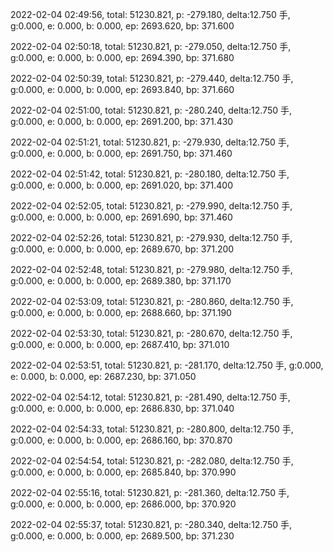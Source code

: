 2022-02-04 02:49:56, total: 51230.821, p: -279.180, delta:12.750 手, g:0.000, e: 0.000, b: 0.000, ep: 2693.620, bp: 371.600

2022-02-04 02:50:18, total: 51230.821, p: -279.050, delta:12.750 手, g:0.000, e: 0.000, b: 0.000, ep: 2694.390, bp: 371.680

2022-02-04 02:50:39, total: 51230.821, p: -279.440, delta:12.750 手, g:0.000, e: 0.000, b: 0.000, ep: 2693.840, bp: 371.660

2022-02-04 02:51:00, total: 51230.821, p: -280.240, delta:12.750 手, g:0.000, e: 0.000, b: 0.000, ep: 2691.200, bp: 371.430

2022-02-04 02:51:21, total: 51230.821, p: -279.930, delta:12.750 手, g:0.000, e: 0.000, b: 0.000, ep: 2691.750, bp: 371.460

2022-02-04 02:51:42, total: 51230.821, p: -280.180, delta:12.750 手, g:0.000, e: 0.000, b: 0.000, ep: 2691.020, bp: 371.400

2022-02-04 02:52:05, total: 51230.821, p: -279.990, delta:12.750 手, g:0.000, e: 0.000, b: 0.000, ep: 2691.690, bp: 371.460

2022-02-04 02:52:26, total: 51230.821, p: -279.930, delta:12.750 手, g:0.000, e: 0.000, b: 0.000, ep: 2689.670, bp: 371.200

2022-02-04 02:52:48, total: 51230.821, p: -279.980, delta:12.750 手, g:0.000, e: 0.000, b: 0.000, ep: 2689.380, bp: 371.170

2022-02-04 02:53:09, total: 51230.821, p: -280.860, delta:12.750 手, g:0.000, e: 0.000, b: 0.000, ep: 2688.660, bp: 371.190

2022-02-04 02:53:30, total: 51230.821, p: -280.670, delta:12.750 手, g:0.000, e: 0.000, b: 0.000, ep: 2687.410, bp: 371.010

2022-02-04 02:53:51, total: 51230.821, p: -281.170, delta:12.750 手, g:0.000, e: 0.000, b: 0.000, ep: 2687.230, bp: 371.050

2022-02-04 02:54:12, total: 51230.821, p: -281.490, delta:12.750 手, g:0.000, e: 0.000, b: 0.000, ep: 2686.830, bp: 371.040

2022-02-04 02:54:33, total: 51230.821, p: -280.800, delta:12.750 手, g:0.000, e: 0.000, b: 0.000, ep: 2686.160, bp: 370.870

2022-02-04 02:54:54, total: 51230.821, p: -282.080, delta:12.750 手, g:0.000, e: 0.000, b: 0.000, ep: 2685.840, bp: 370.990

2022-02-04 02:55:16, total: 51230.821, p: -281.360, delta:12.750 手, g:0.000, e: 0.000, b: 0.000, ep: 2686.000, bp: 370.920

2022-02-04 02:55:37, total: 51230.821, p: -280.340, delta:12.750 手, g:0.000, e: 0.000, b: 0.000, ep: 2689.500, bp: 371.230
